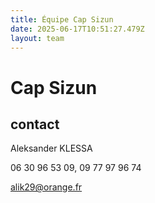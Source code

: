 ```yaml
---
title: Équipe Cap Sizun
date: 2025-06-17T10:51:27.479Z
layout: team
---
```


# Cap Sizun



## contact 

Aleksander KLESSA

06 30 96 53 09, 09 77 97 96 74

alik29@orange.fr

